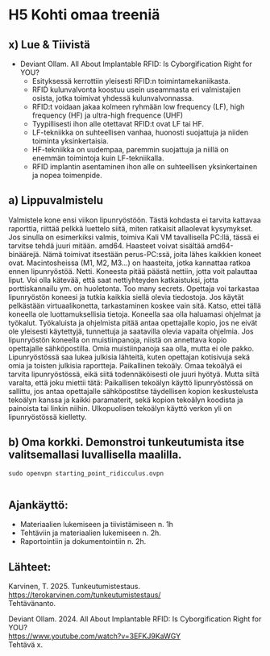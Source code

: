 # H5 Kohti omaa treeniä

## x) Lue & Tiivistä
- Deviant Ollam. All About Implantable RFID: Is Cyborgification Right for YOU?
  - Esityksessä kerrottiin yleisesti RFID:n toimintamekaniikasta.
  - RFID kulunvalvonta koostuu usein useammasta eri valmistajien osista, jotka toimivat yhdessä kulunvalvonnassa.
  - RFID:t voidaan jakaa kolmeen ryhmään low frequency (LF), high frequency (HF) ja ultra-high frequence (UHF)
  - Tyypillisesti ihon alle otettavat RFID:t ovat LF tai HF.
  - LF-tekniikka on suhteellisen vanhaa, huonosti suojattuja ja niiden toiminta yksinkertaisia.
  - HF-tekniikka on uudempaa, paremmin suojattuja ja niillä on enemmän toimintoja kuin LF-tekniikalla.
  - RFID implantin asentaminen ihon alle on suhteellisen yksinkertainen ja nopea toimenpide. 

## a) Lippuvalmistelu

Valmistele kone ensi viikon lipunryöstöön. Tästä kohdasta ei tarvita kattavaa raporttia, riittää pelkkä luettelo siitä, miten ratkaisit allaolevat kysymykset. Jos sinulla on esimerkiksi valmis, toimiva Kali VM tavallisella PC:llä, tässä ei tarvitse tehdä juuri mitään.
amd64. Haasteet voivat sisältää amd64-binäärejä. Nämä toimivat itsestään perus-PC:ssä, joita lähes kaikkien koneet ovat. Macintosheissa (M1, M2, M3...) on haasteita, jotka kannattaa ratkoa ennen lipunryöstöä.
Netti. Koneesta pitää päästä nettiin, jotta voit palauttaa liput. Voi olla kätevää, että saat nettiyhteyden katkaistuksi, jotta porttiskannailu ym. on huoletonta.
Too many secrets. Opettaja voi tarkastaa lipunryöstön koneesi ja tutkia kaikkia siellä olevia tiedostoja. Jos käytät pelkästään virtuaalikonetta, tarkastaminen koskee vain sitä. Katso, ettei tällä koneella ole luottamuksellisia tietoja.
Koneella saa olla haluamasi ohjelmat ja työkalut. Työkaluista ja ohjelmista pitää antaa opettajalle kopio, jos ne eivät ole yleisesti käytettyjä, tunnettuja ja saatavilla olevia vapaita ohjelmia.
Jos lipunryöstön koneella on muistiinpanoja, niistä on annettava kopio opettajalle sähköpostilla. Omia muistiinpanoja saa olla, mutta ei ole pakko. Lipunryöstössä saa lukea julkisia lähteitä, kuten opettajan kotisivuja sekä omia ja toisten julkisia raportteja.
Paikallinen tekoäly. Omaa tekoälyä ei tarvita lipunryöstössä, eikä siitä todennäköisesti ole juuri hyötyä. Mutta siltä varalta, että joku miettii tätä: Paikallisen tekoälyn käyttö lipunryöstössä on sallittu, jos antaa opettajalle sähköpostitse täydellisen kopion keskustelusta tekoälyn kanssa ja kaikki paramaterit, sekä kopion tekoälyn koodista ja painoista tai linkin niihin. Ulkopuolisen tekoälyn käyttö verkon yli on lipunryöstössä kielletty.


## b) Oma korkki. Demonstroi tunkeutumista itse valitsemallasi luvallisella maalilla.



```sudo openvpn starting_point_ridicculus.ovpn```


<img src="
" width="500"> <br/>




## Ajankäyttö: 

- Materiaalien lukemiseen ja tiivistämiseen n. 1h
- Tehtäviin ja materiaalien lukemiseen n. 2h. 
- Raportointiin ja dokumentointiin n. 2h. 

## Lähteet: 

Karvinen, T. 2025. Tunkeutumistestaus.    
https://terokarvinen.com/tunkeutumistestaus/    
Tehtävänanto.    

Deviant Ollam. 2024. All About Implantable RFID: Is Cyborgification Right for YOU?    
https://www.youtube.com/watch?v=3EFKJ9KaWGY    
Tehtävä x.    
